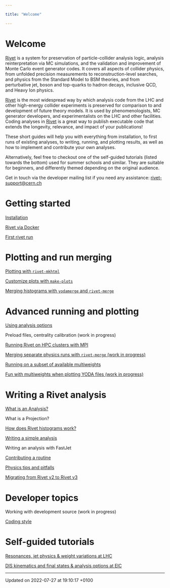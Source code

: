 ```yaml
---

title: "Welcome"

---
```


# Welcome



<a href="http://example.org/namespaces/namespacerivet/">Rivet</a> is a system for preservation of particle-collider analysis logic, analysis reinterpretation via MC simulations, and the validation and improvement of Monte Carlo event generator codes. It covers all aspects of collider physics, from unfolded precision measurements to reconstruction-level searches, and physics from the Standard Model to BSM theories, and from perturbative jet, boson and top-quarks to hadron decays, inclusive QCD, and Heavy Ion physics.

<a href="http://example.org/namespaces/namespacerivet/">Rivet</a> is the most widespread way by which analysis code from the LHC and other high-energy collider experiments is preserved for comparison to and development of future theory models. It is used by phenomenologists, MC generator developers, and experimentalists on the LHC and other facilities. Coding analyses in <a href="http://example.org/namespaces/namespacerivet/">Rivet</a> is a great way to publish executable code that extends the longevity, relevance, and impact of your publications!

These short guides will help you with everything from installation, to first runs of existing analyses, to writing, running, and plotting results, as well as how to implement and contribute your own analyses.

Alternatively, feel free to checkout one of the self-guided tutorials (listed towards the bottom) used for summer schools and similar. They are suitable for beginners, and differently themed depending on the original audience.

Get in touch via the developer mailing list if you need any assistance: <a href="mailto:rivet-support@cern.ch">rivet-support@cern.ch</a>


# Getting started

<a href="http://example.org/pages/md__home_anarendran_documents_temp_rivet_doc_tutorials_installation/#page-md--home-anarendran-documents-temp-rivet-doc-tutorials-installation">Installation</a>

<a href="http://example.org/pages/md__home_anarendran_documents_temp_rivet_doc_tutorials_docker/#page-md--home-anarendran-documents-temp-rivet-doc-tutorials-docker">Rivet via Docker</a>

<a href="http://example.org/pages/md__home_anarendran_documents_temp_rivet_doc_tutorials_firstrun/#page-md--home-anarendran-documents-temp-rivet-doc-tutorials-firstrun">First rivet run</a>


# Plotting and run merging

<a href="http://example.org/pages/md__home_anarendran_documents_temp_rivet_doc_tutorials_plotting/#page-md--home-anarendran-documents-temp-rivet-doc-tutorials-plotting">Plotting with `rivet-mkhtml`</a>

<a href="http://example.org/pages/md__home_anarendran_documents_temp_rivet_doc_tutorials_makeplots/#page-md--home-anarendran-documents-temp-rivet-doc-tutorials-makeplots">Customize plots with `make-plots`</a>

<a href="http://example.org/pages/md__home_anarendran_documents_temp_rivet_doc_tutorials_merging/#page-md--home-anarendran-documents-temp-rivet-doc-tutorials-merging">Merging histograms with `yodamerge` and `rivet-merge`</a>


# Advanced running and plotting

<a href="http://example.org/pages/md__home_anarendran_documents_temp_rivet_doc_tutorials_anaoptions/#page-md--home-anarendran-documents-temp-rivet-doc-tutorials-anaoptions">Using analysis options</a>

Preload files, centrality calibration (work in progress)

<a href="http://example.org/pages/md__home_anarendran_documents_temp_rivet_doc_tutorials_merging_mpi/#page-md--home-anarendran-documents-temp-rivet-doc-tutorials-merging-mpi">Running Rivet on HPC clusters with MPI</a>

<a href="http://example.org/pages/md__home_anarendran_documents_temp_rivet_doc_tutorials_merging2/#page-md--home-anarendran-documents-temp-rivet-doc-tutorials-merging2">Merging separate physics runs with `rivet-merge` (work in progress)</a>

<a href="http://example.org/pages/md__home_anarendran_documents_temp_rivet_doc_tutorials_multiweights_running/#page-md--home-anarendran-documents-temp-rivet-doc-tutorials-multiweights-running">Running on a subset of available multiweights</a>

<a href="http://example.org/pages/md__home_anarendran_documents_temp_rivet_doc_tutorials_multiweights_plotting/#page-md--home-anarendran-documents-temp-rivet-doc-tutorials-multiweights-plotting">Fun with multiweights when plotting YODA files (work in progress)</a>


# Writing a Rivet analysis

<a href="http://example.org/pages/md__home_anarendran_documents_temp_rivet_doc_tutorials_what_analysis/#page-md--home-anarendran-documents-temp-rivet-doc-tutorials-what-analysis">What is an Analysis?</a>

What is a Projection?

<a href="http://example.org/pages/md__home_anarendran_documents_temp_rivet_doc_tutorials_rivet_histograms/#page-md--home-anarendran-documents-temp-rivet-doc-tutorials-rivet-histograms">How does Rivet histograms work?</a>

<a href="http://example.org/pages/md__home_anarendran_documents_temp_rivet_doc_tutorials_simple_analysis/#page-md--home-anarendran-documents-temp-rivet-doc-tutorials-simple-analysis">Writing a simple analysis</a>

Writing an analysis with FastJet

<a href="http://example.org/pages/md__home_anarendran_documents_temp_rivet_doc_tutorials_anacontrib/#page-md--home-anarendran-documents-temp-rivet-doc-tutorials-anacontrib">Contributing a routine</a>

<a href="http://example.org/pages/md__home_anarendran_documents_temp_rivet_doc_tutorials_tips_pitfalls/#page-md--home-anarendran-documents-temp-rivet-doc-tutorials-tips-pitfalls">Physics tips and pitfalls</a>

<a href="http://example.org/pages/md__home_anarendran_documents_temp_rivet_doc_tutorials_mig2to3/#page-md--home-anarendran-documents-temp-rivet-doc-tutorials-mig2to3">Migrating from Rivet v2 to Rivet v3</a>


# Developer topics

Working with development source (work in progress)

<a href="http://example.org/pages/md__home_anarendran_documents_temp_rivet_doc_tutorials_codingstyle/#page-md--home-anarendran-documents-temp-rivet-doc-tutorials-codingstyle">Coding style</a>


# Self-guided tutorials

<a href="doc/tutorials/lhc-basic-tutorial">Resonances, jet physics & weight variations at LHC</a>

<a href="doc/tutorials/eic-basic-tutorial">DIS kinematics and final states & analysis options at EIC</a>

-------------------------------

Updated on 2022-07-27 at 19:10:17 +0100
